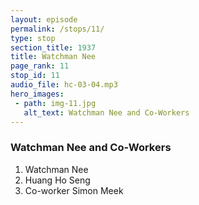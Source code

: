 ```yaml
---
layout: episode
permalink: /stops/11/
type: stop
section_title: 1937
title: Watchman Nee
page_rank: 11
stop_id: 11
audio_file: hc-03-04.mp3
hero_images:
 - path: img-11.jpg
   alt_text: Watchman Nee and Co-Workers
---
```


### Watchman Nee and Co-Workers

1. Watchman Nee 
2. Huang Ho Seng 
3. Co-worker Simon Meek  

<!---
1. (倪柝聲)
2. (黃和聲) 
3. (同工繆紹訓)
-->

<!--- TRANSCRIPT
Back in July 1937, before Brother Nee’s arrival, the church in Manila had planned to advertise the conference in newspapers and hang big banners on the streets to promote Watchman Nee, as was commonly practiced among preachers and evangelists. However, when Brother Nee learned of this, he adamantly opposed using human methods and propaganda for God’s work. He even threatened to call off the conference if the brothers did not cease the advertisement and promotion. The conference eventually proceeded, but only after all the publicity activities were halted.
-->